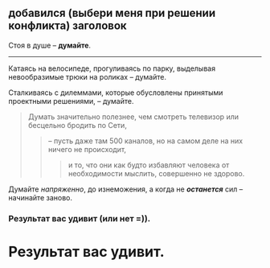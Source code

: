 ## добавился (выбери меня при решении конфликта) заголовок

Стоя в душе – **думайте**.
***
Катаясь на велосипеде, прогуливаясь по парку, выделывая невообразимые трюки на роликах
– думайте.

Сталкиваясь с дилеммами, которые обусловлены принятыми проектными решениями, – думайте.

> Думать значительно полезнее, чем смотреть телевизор или бесцельно бродить по Сети,
>>– пусть даже там 500 каналов, но на самом деле на них ничего не происходит,
>>>и то, что они как будто избавляют человека от необходимости мыслить, совершенно не здорово.

Думайте *напряженно*, до изнеможения,
а когда не ***останется*** сил – начинайте заново.

### Результат вас удивит (или нет =)).
# Результат вас удивит.